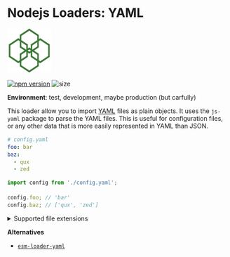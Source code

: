 # Nodejs Loaders: YAML

<img src="https://raw.githubusercontent.com/JakobJingleheimer/nodejs-loaders/refs/heads/main/logo.svg" height="100" width="100" alt="@node.js loaders logo" />

[![npm version](https://img.shields.io/npm/v/nodejs-loaders/yaml.svg)](https://www.npmjs.com/package/nodejs-loaders/yaml)
![size](https://img.shields.io/github/languages/code-size/JakobJingleheimer/nodejs-loaders/yaml)

**Environment**: test, development, maybe production (but carfully)

This loader allow you to import [YAML](https://yaml.org) files as plain objects. It uses the `js-yaml` package to parse the YAML files. This is useful for configuration files, or any other data that is more easily represented in YAML than JSON.

```yaml
# config.yaml
foo: bar
baz:
  - qux
  - zed
```

```js
import config from './config.yaml';

config.foo; // 'bar'
config.baz; // ['qux', 'zed']
```

<details>
<summary>Supported file extensions</summary>

* `.yaml`
* `.yml`
</details>

**Alternatives**

* [`esm-loader-yaml`](https://www.npmjs.com/package/esm-loader-yaml)
